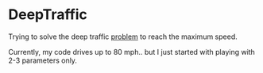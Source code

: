 # DeepTraffic
Trying to solve the deep traffic [problem](http://selfdrivingcars.mit.edu/deeptraffic/) to reach the maximum speed.

Currently, my code drives up to 80 mph.. but I just started with playing with 2-3 parameters only.
